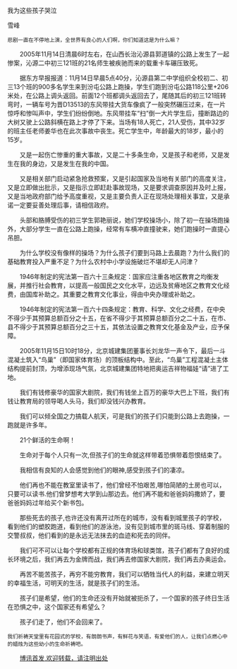 我为这些孩子哭泣

雪峰


    悲剧一直在不停地上演，全世界有良心的人们啊，你们知道这是为什么嘛？

　　2005年11月14日清晨6时左右，在山西长治沁源县郭道镇的公路上发生了一起惨案，沁源二中初三121班的21名师生被疾驰而来的载重卡车碾压致死。

　　据东方早报报道：11月14日早晨5点40分，沁源县第二中学组织全校初二、初三13个班的900多名学生来到汾屯公路上跑操，学生们跑到汾屯公路118公里+206米处，在公路上调头返回。前面12个班都调头返回去了，尾随其后的初三121班转弯时，一辆车号为晋D13513的东风带挂大货车像疯了一般突然碾压过来，在一片惊呼和惨叫声中，学生们纷纷倒地。东风带挂车“扫”倒一大片学生后，撞断路边的大树又驶上公路斜横在路上才停了下来。当场有18人死亡，21人受伤，其中32岁的班主任老师姜华也在此次事故中丧生。死亡学生中，年龄最大的18岁，最小的15岁。

　　又是一起伤亡惨重的重大事故，又是二十多条生命，又是孩子和老师，又是发生在我的身边，又是发生在我的中国。

　　又是相关部门启动紧急抢救预案，又是引起国家及当地有关部门的高度关注，又是立即做出批示，又是指示立即赶赴事故现场，又是要求调查原因并及时上报，又是当地政府部门给予高度重视，又是主要负责人正在现场处理相关事宜，又是承诺一定要妥善处理后事，请相信政府。

　　头部和胳膊受伤的初三学生郭艳丽说，她们学校操场小，除了初一在操场跑操外，大部分学生一直在公路上跑操，经常有车横冲直撞驶来，她们跑操时一直提心吊胆。

　　为什么学校没有像样的操场？为什么孩子们要到马路上去晨跑？为什么我们的基础教育投入严重不足？为什么农村中小学设施破烂不堪却无人问津？

　　1946年制定的宪法第一百六十三条规定：国家应注重各地区教育之均衡发展，并推行社会教育，以提高一般国民之文化水平，边远及贫瘠地区之教育文化经费，由国库补助之。其重要之教育文化事业，得由中央办理或补助之。

　　1946年制定的宪法第一百六十四条规定：教育、科学、文化之经费，在中央不得少于其预算总额百分之十五，在省不得少于其预算总额百分之二十五，在市、县不得少于其预算总额百分之三十五，其依法设置之教育文化基金及产业，应予保障。

　　2005年11月15日10时18分，北京城建集团董事长刘龙华一声令下，最后一斗混凝土筑入“鸟巢”（即国家体育场）的顶板结构中。至此，“鸟巢”工程混凝土主体结构提前封顶，为增添现场气氛，北京城建集团特地把奥运吉祥物福娃“请”进了工地。

　　我们有钱修豪华的国家大剧院，我们有钱坐上百万的豪华大巴上下班，我们有钱让教育局的领导喝人头马，我们却没钱兴办教育。

　　我们可以倾全国之力搞载人航天，可是我们的孩子们只能到公路上去跑操，一跑就是许多年。

　　21个鲜活的生命啊！

　　生命对于每个人只有一次,但孩子们的生命就这样带着恐惧带着怨恨结束了。

　　我相信有良知的人会感觉到他们的眼神,感受到孩子们的凄凉。

　　他们再也不能在教室里读书了，他们曾经不怕艰苦,哪怕简陋的土房也可以，只要可以读书.他们曾梦想考大学到山那边去。他们再不能和爸爸妈妈撒娇了，要爸爸妈妈过年给买个新书包。

　　那些死去的孩子,也许还没有离开过所在的城市，没有看到城里孩子的学校，看到他们的塑胶跑道，看到他们的游泳池，没有见到城市里的斑马线、穿着制服的交警叔叔，他们看到的是永远无法抹去的血迹和死去的同伴。

　　我们可不可以让每个学校都有正规的体育场和球类馆，孩子们都有了良好的成长环境之后，我们再去为金牌而战，我们再去修国家大剧院，我们再去办奥运会。

　　再苦不能苦孩子，再穷不能穷教育，我们可以牺牲当代人的利益，来建立明天的幸福生活，可明天的生活，就是孩子们的生活。

　　孩子们是希望，他们的生命还没有开始就被扼杀了，一个国家的孩子终日生活在恐惧之中，这个国家还有希望么？

　　孩子们走了，他们不会回来了。

    我们祈祷天堂里有花园式的学校，有朗朗书声，有鲜花与笑语，有爱他们的人，让我们点燃心中的蜡烛为这些幼小的生命祈祷吧。

　　[博讯首发,欢迎转载，请注明出处](博讯·boxun.com)



